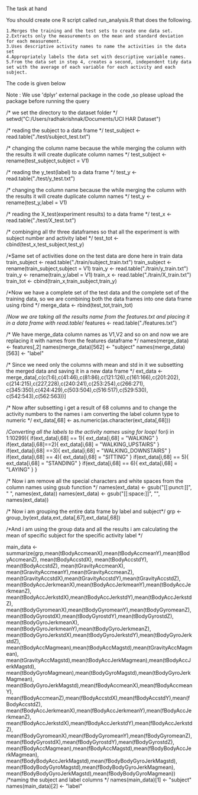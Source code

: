 The task at hand

 You should create one R script called run_analysis.R that does the following. 

    1.Merges the training and the test sets to create one data set.
    2.Extracts only the measurements on the mean and standard deviation for each measurement. 
    3.Uses descriptive activity names to name the activities in the data set
    4.Appropriately labels the data set with descriptive variable names. 
    5.From the data set in step 4, creates a second, independent tidy data set with the average of each variable for each activity and each subject.

The code is given below

Note : We use 'dplyr' external package in the code ,so please upload the package before running the query

/* we set the directory to the dataset folder */
setwd("C:/Users/radhakrishnak/Documents/UCI HAR Dataset")

/* reading the subject to a data frame */
  test_subject <- read.table("./test/subject_test.txt")

/* changing the column name because the while merging the column with the results it will create duplicate column names */
  test_subject <- rename(test_subject,subject = V1)

 /* reading the y_test(label) to a data frame */
  test_y <- read.table("./test/y_test.txt")

/* changing the column name because the while merging the column with the results it will create duplicate column names */
  test_y <- rename(test_y,label = V1)

/* reading the X_test(experiment results) to a data frame */
  test_x <- read.table("./test/X_test.txt")

/* combinging all thr three dataframes so that all the experiment is with subject number and activity label */
  test_tot <- cbind(test_x,test_subject,test_y)

/*Same set of activities done on the test data are done here in train data
  train_subject <- read.table("./train/subject_train.txt")
  train_subject <- rename(train_subject,subject = V1)
  train_y <- read.table("./train/y_train.txt")
  train_y <- rename(train_y,label = V1)
  train_x <- read.table("./train/X_train.txt")
  train_tot <- cbind(train_x,train_subject,train_y)


/*Now we have a complete set of the test data and the complete set of the training data, so we are combining both the data frames into one data frame using rbind */
  merge_data <- rbind(test_tot,train_tot)

/*Now we are taking all the results name from the features.txt and placing it in a data frame with read.table*/
  features <- read.table("./features.txt")

/* We have merge_data column names as V1,V2 and so on and now we are replacing it with names from the features dataframe */
  names(merge_data) <- features[,2]
  names(merge_data)[562] <- "subject"
  names(merge_data)[563] <- "label"

/* Since we need only the columns with mean and std in it we subsetting the merged data and saving it in a new data frame */
  ext_data <- merge_data[,c(c(1:6),c(41:46),c(81:86),c(121:126),c(161:166),c(201:202),
                            c(214:215),c(227,228),c(240:241),c(253:254),c(266:271),
                            c(345:350),c(424:429),c(503:504),c(516:517),c(529:530),
                            c(542:543),c(562:563))]

/* Now after subsetting i get a result of 68 columns and to change the activity numbers to the names i am converting the label column type to numeric */
  ext_data[,68] <- as.numeric(as.character(ext_data[,68]))

/*Converting all the labels to the activity names using for loop*/
  for(i in 1:10299){
    if(ext_data[i,68] == 1){
      ext_data[i,68] = "WALKING"
    }
    if(ext_data[i,68]==2){
      ext_data[i,68] = "WALKING_UPSTAIRS"
    }
    if(ext_data[i,68] ==3){
      ext_data[i,68] = "WALKING_DOWNSTAIRS"
    }
    if(ext_data[i,68] == 4){
      ext_data[i,68] = "SITTING"
    }
    if(ext_data[i,68] == 5){
      ext_data[i,68] = "STANDING"
    }
    if(ext_data[i,68] == 6){
      ext_data[i,68] = "LAYING"
    }
  }

/* Now i am remove all the special characters and white spaces from the column names using gsub function */
  names(ext_data) <- gsub("[[:punct:]]", " ", names(ext_data))
  names(ext_data) <- gsub("[[:space:]]", "", names(ext_data))

/* Now i am grouping the entire data frame by label and subject*/
  grp <- group_by(ext_data,ext_data[,67],ext_data[,68])

/*And i am using the group data and all the results i am calculating the mean of specific subject for the specific activity label */

  main_data <- summarize(grp,mean(tBodyAccmeanX),mean(tBodyAccmeanY),mean(tBodyAccmeanZ),
                         mean(tBodyAccstdX), mean(tBodyAccstdY), mean(tBodyAccstdZ),
                         mean(tGravityAccmeanX), mean(tGravityAccmeanY),mean(tGravityAccmeanZ),
                         mean(tGravityAccstdX),mean(tGravityAccstdY),mean(tGravityAccstdZ),
                         mean(tBodyAccJerkmeanX),mean(tBodyAccJerkmeanY),mean(tBodyAccJerkmeanZ),
                         mean(tBodyAccJerkstdX),mean(tBodyAccJerkstdY),mean(tBodyAccJerkstdZ),
                         mean(tBodyGyromeanX),mean(tBodyGyromeanY),mean(tBodyGyromeanZ),
                         mean(tBodyGyrostdX),mean(tBodyGyrostdY),mean(tBodyGyrostdZ),
                         mean(tBodyGyroJerkmeanX), mean(tBodyGyroJerkmeanY),mean(tBodyGyroJerkmeanZ),
                         mean(tBodyGyroJerkstdX),mean(tBodyGyroJerkstdY),mean(tBodyGyroJerkstdZ),
                         mean(tBodyAccMagmean),mean(tBodyAccMagstd),mean(tGravityAccMagmean),
                         mean(tGravityAccMagstd),mean(tBodyAccJerkMagmean),mean(tBodyAccJerkMagstd),
                         mean(tBodyGyroMagmean),mean(tBodyGyroMagstd),mean(tBodyGyroJerkMagmean),
                         mean(tBodyGyroJerkMagstd),mean(fBodyAccmeanX),mean(fBodyAccmeanY),
                         mean(fBodyAccmeanZ),mean(fBodyAccstdX),mean(fBodyAccstdY),mean(fBodyAccstdZ),
                         mean(fBodyAccJerkmeanX),mean(fBodyAccJerkmeanY),mean(fBodyAccJerkmeanZ),
                         mean(fBodyAccJerkstdX),mean(fBodyAccJerkstdY),mean(fBodyAccJerkstdZ),
                         mean(fBodyGyromeanX),mean(fBodyGyromeanY),mean(fBodyGyromeanZ),
                         mean(fBodyGyrostdX),mean(fBodyGyrostdY),mean(fBodyGyrostdZ),
                         mean(fBodyAccMagmean),mean(fBodyAccMagstd),mean(fBodyBodyAccJerkMagmean),
                         mean(fBodyBodyAccJerkMagstd),mean(fBodyBodyGyroJerkMagstd),
                         mean(fBodyBodyGyroMagstd),mean(fBodyBodyGyroJerkMagmean),
                         mean(fBodyBodyGyroJerkMagstd),mean(fBodyBodyGyroMagmean))
/*naming the subject and label columns */
  names(main_data)[1] <- "subject"
  names(main_data)[2] <- "label"